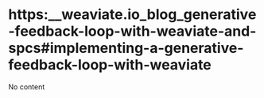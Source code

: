 # https:\_\_weaviate.io_blog_generative-feedback-loop-with-weaviate-and-spcs#implementing-a-generative-feedback-loop-with-weaviate

No content
